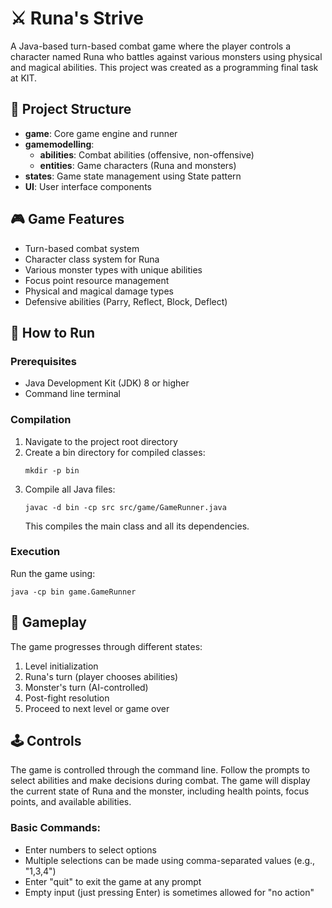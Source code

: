 # ⚔️ Runa's Strive

A Java-based turn-based combat game where the player controls a character named Runa who battles against various monsters using physical and magical abilities. This project was created as a programming final task at KIT.

## 📁 Project Structure

- **game**: Core game engine and runner
- **gamemodelling**: 
  - **abilities**: Combat abilities (offensive, non-offensive)
  - **entities**: Game characters (Runa and monsters)
- **states**: Game state management using State pattern
- **UI**: User interface components

## 🎮 Game Features

- Turn-based combat system
- Character class system for Runa
- Various monster types with unique abilities
- Focus point resource management
- Physical and magical damage types
- Defensive abilities (Parry, Reflect, Block, Deflect)

## 🚀 How to Run

### Prerequisites
- Java Development Kit (JDK) 8 or higher
- Command line terminal

### Compilation
1. Navigate to the project root directory
2. Create a bin directory for compiled classes:
   ```
   mkdir -p bin
   ```
3. Compile all Java files:
   ```
   javac -d bin -cp src src/game/GameRunner.java
   ```
   This compiles the main class and all its dependencies.

### Execution
Run the game using:
```
java -cp bin game.GameRunner
```

## 🎲 Gameplay

The game progresses through different states:
1. Level initialization
2. Runa's turn (player chooses abilities)
3. Monster's turn (AI-controlled)
4. Post-fight resolution
5. Proceed to next level or game over

## 🕹️ Controls

The game is controlled through the command line. Follow the prompts to select abilities and make decisions during combat. The game will display the current state of Runa and the monster, including health points, focus points, and available abilities.

### Basic Commands:
- Enter numbers to select options
- Multiple selections can be made using comma-separated values (e.g., "1,3,4")
- Enter "quit" to exit the game at any prompt
- Empty input (just pressing Enter) is sometimes allowed for "no action"